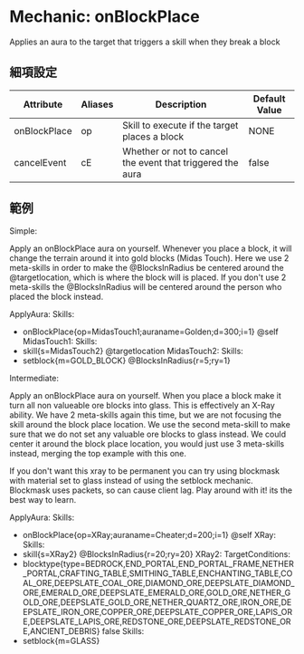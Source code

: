 Mechanic: onBlockPlace
==================

Applies an aura to the target that triggers a skill when they break a block

細項設定
----------

| Attribute| Aliases   | Description   | Default Value |
|------------------|---------------|------------------------------------------------------------|---------------|
| onBlockPlace | op| Skill to execute if the target places a block  | NONE |
| cancelEvent  | cE| Whether or not to cancel the event that triggered the aura | false |

  

範例
--------

Simple:

Apply an onBlockPlace aura on yourself. Whenever you place a block, it will change the terrain around it into gold blocks (Midas Touch). Here we use 2 meta-skills in order to make the @BlocksInRadius be centered around the @targetlocation, which is where the block will is placed. If you don't use 2 meta-skills the @BlocksInRadius will be centered around the person who placed the block instead. 

ApplyAura:
  Skills:
  - onBlockPlace{op=MidasTouch1;auraname=Golden;d=300;i=1} @self
MidasTouch1:
  Skills:
  - skill{s=MidasTouch2} @targetlocation
MidasTouch2:
  Skills:
  - setblock{m=GOLD_BLOCK} @BlocksInRadius{r=5;ry=1}

Intermediate:

Apply an onBlockPlace aura on yourself. When you place a block make it turn all non valueable ore blocks into glass. This is effectively an X-Ray ability. We have 2 meta-skills again this time, but we are not focusing the skill around the block place location. We use the second meta-skill to make sure that we do not set any valuable ore blocks to glass instead. We could center it around the block place location, you would just use 3 meta-skills instead, merging the top example with this one.

If you don't want this xray to be permanent you can try using blockmask with material set to glass instead of using the setblock mechanic. Blockmask uses packets, so can cause client lag. Play around with it! its the best way to learn. 

ApplyAura:
  Skills:
  - onBlockPlace{op=XRay;auraname=Cheater;d=200;i=1} @self
XRay:
  Skills:
  - skill{s=XRay2} @BlocksInRadius{r=20;ry=20}
XRay2:
  TargetConditions:
  - blocktype{type=BEDROCK,END_PORTAL,END_PORTAL_FRAME,NETHER_PORTAL,CRAFTING_TABLE,SMITHING_TABLE,ENCHANTING_TABLE,COAL_ORE,DEEPSLATE_COAL_ORE,DIAMOND_ORE,DEEPSLATE_DIAMOND_ORE,EMERALD_ORE,DEEPSLATE_EMERALD_ORE,GOLD_ORE,NETHER_GOLD_ORE,DEEPSLATE_GOLD_ORE,NETHER_QUARTZ_ORE,IRON_ORE,DEEPSLATE_IRON_ORE,COPPER_ORE,DEEPSLATE_COPPER_ORE,LAPIS_ORE,DEEPSLATE_LAPIS_ORE,REDSTONE_ORE,DEEPSLATE_REDSTONE_ORE,ANCIENT_DEBRIS} false
  Skills:
  - setblock{m=GLASS}